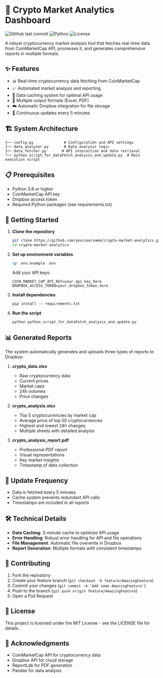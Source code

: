 # 🚀 Crypto Market Analytics Dashboard

![GitHub last commit](https://img.shields.io/github/last-commit/yourusername/crypto-market-analytics)
![Python](https://img.shields.io/badge/python-3.8%2B-blue)
![License](https://img.shields.io/badge/license-MIT-green)

A robust cryptocurrency market analysis tool that fetches real-time data from CoinMarketCap API, processes it, and generates comprehensive reports in multiple formats.

## ✨ Features

- 📊 Real-time cryptocurrency data fetching from CoinMarketCap
- 📈 Automated market analysis and reporting
- 💾 Data caching system for optimal API usage
- 📑 Multiple output formats (Excel, PDF)
- ☁️ Automatic Dropbox integration for file storage
- 🔄 Continuous updates every 5 minutes

## 🏗️ System Architecture

```
├── config.py              # Configuration and API settings
├── data_analyzer.py       # Data analysis logic
├── data_fetcher.py       # API interaction and data retrieval
└── python_script_for_dataFetch_analysis_and_update.py  # Main execution script
```

## 📋 Prerequisites

- Python 3.8 or higher
- CoinMarketCap API key
- Dropbox access token
- Required Python packages (see requirements.txt)

## 🚀 Getting Started

1. **Clone the repository**
   ```bash
   git clone https://github.com/yourusername/crypto-market-analytics.git
   cd crypto-market-analytics
   ```

2. **Set up environment variables**
   ```bash
   cp .env.example .env
   ```
   Add your API keys:
   ```env
   COIN_MARKET_CAP_API_KEY=your_api_key_here
   DROPBOX_ACCESS_TOKEN=your_dropbox_token_here
   ```

3. **Install dependencies**
   ```bash
   pip install -r requirements.txt
   ```

4. **Run the script**
   ```bash
   python python_script_for_dataFetch_analysis_and_update.py
   ```

## 📊 Generated Reports

The system automatically generates and uploads three types of reports to Dropbox:

1. **crypto_data.xlsx**
   - Raw cryptocurrency data
   - Current prices
   - Market caps
   - 24h volumes
   - Price changes

2. **crypto_analysis.xlsx**
   - Top 5 cryptocurrencies by market cap
   - Average price of top 50 cryptocurrencies
   - Highest and lowest 24h changes
   - Multiple sheets with detailed analysis

3. **crypto_analysis_report.pdf**
   - Professional PDF report
   - Visual representations
   - Key market insights
   - Timestamp of data collection

## 🔄 Update Frequency

- Data is fetched every 5 minutes
- Cache system prevents redundant API calls
- Timestamps are included in all reports

## 🛠️ Technical Details

- **Data Caching**: 5-minute cache to optimize API usage
- **Error Handling**: Robust error handling for API and file operations
- **File Management**: Automatic file overwrite in Dropbox
- **Report Generation**: Multiple formats with consistent timestamps

## 🤝 Contributing

1. Fork the repository
2. Create your feature branch (`git checkout -b feature/AmazingFeature`)
3. Commit your changes (`git commit -m 'Add some AmazingFeature'`)
4. Push to the branch (`git push origin feature/AmazingFeature`)
5. Open a Pull Request

## 📝 License

This project is licensed under the MIT License - see the LICENSE file for details.

## 🙏 Acknowledgments

- CoinMarketCap API for cryptocurrency data
- Dropbox API for cloud storage
- ReportLab for PDF generation
- Pandas for data analysis
